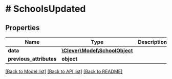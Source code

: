 # # SchoolsUpdated

## Properties

Name | Type | Description | Notes
------------ | ------------- | ------------- | -------------
**data** | [**\Clever\Model\SchoolObject**](SchoolObject.md) |  | [optional]
**previous_attributes** | **object** |  | [optional]

[[Back to Model list]](../../README.md#models) [[Back to API list]](../../README.md#endpoints) [[Back to README]](../../README.md)
